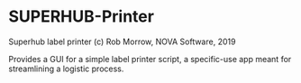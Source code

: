 # SUPERHUB-Printer
Superhub label printer
(c) Rob Morrow, NOVA Software, 2019

Provides a GUI for a simple label printer script, a specific-use app meant for 
streamlining a logistic process. 
